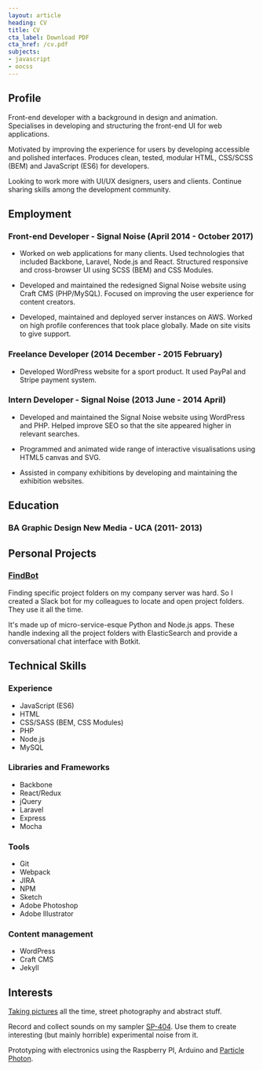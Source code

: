 ```yaml
---
layout: article
heading: CV
title: CV
cta_label: Download PDF
cta_href: /cv.pdf
subjects:
- javascript
- oocss
---
```


## Profile
Front-end developer with a background in design and animation. Specialises in developing and structuring the front-end UI for web applications.

Motivated by improving the experience for users by developing accessible and polished interfaces. Produces clean, tested, modular HTML, CSS/SCSS (BEM) and JavaScript (ES6) for developers.

Looking to work more with UI/UX designers, users and clients.  Continue sharing skills among the development community.

## Employment

### Front-end Developer - Signal Noise (April 2014 - October 2017)
- Worked on web applications for many clients. Used technologies that included Backbone, Laravel, Node.js and React. Structured responsive and cross-browser UI using SCSS (BEM) and CSS Modules.

- Developed and maintained the redesigned Signal Noise website using Craft CMS (PHP/MySQL). Focused on improving the user experience for content creators.

- Developed, maintained and deployed server instances on AWS. Worked on high profile conferences that took place globally. Made on site visits to give support.

### Freelance Developer (2014 December - 2015 February)
- Developed WordPress website for a sport product. It used PayPal and Stripe payment system.

### Intern Developer - Signal Noise (2013 June - 2014 April)
- Developed and maintained the Signal Noise website using WordPress and PHP. Helped improve SEO so that the site appeared higher in relevant searches.

- Programmed and animated wide range of interactive visualisations using HTML5 canvas and SVG.

- Assisted in company exhibitions by developing and maintaining the exhibition websites.


## Education
### BA Graphic Design New Media - UCA (2011- 2013)

## Personal Projects
### [FindBot](/work/findbot)
Finding specific project folders on my company server was hard. So I created a Slack bot for my colleagues to locate and open project folders. They use it all the time.

It's made up of micro-service-esque Python and Node.js apps. These handle indexing all the project folders with ElasticSearch and provide a conversational chat interface with Botkit.

## Technical Skills
### Experience
- JavaScript (ES6)
- HTML
- CSS/SASS (BEM, CSS Modules)
- PHP
- Node.js
- MySQL

### Libraries and Frameworks
- Backbone
- React/Redux
- jQuery
- Laravel
- Express
- Mocha

### Tools
- Git
- Webpack
- JIRA
- NPM
- Sketch
- Adobe Photoshop
- Adobe Illustrator

### Content management
- WordPress
- Craft CMS
- Jekyll

## Interests
[Taking pictures](https://www.instagram.com/gnormanperry/) all the time, street photography and abstract stuff.

Record and collect sounds on my sampler [SP-404](https://en.wikipedia.org/wiki/Roland_SP-404). Use them to create interesting (but mainly horrible) experimental noise from it.

Prototyping with electronics using the Raspberry PI, Arduino and [Particle Photon](https://www.particle.io/products/hardware/photon-wifi-dev-kit).

